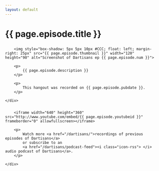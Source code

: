 ```yaml
---
layout: default
---
```


# {{ page.episode.title }}

<div class="row" style="margin-top: 25px">
	<div class="span12">

		<img style="box-shadow: 5px 5px 10px #CCC; float: left; margin-right: 25px" src="{{ page.episode.thumbnail }}" width="120" height="90" alt="Screenshot of Dartisans ep {{ page.episode.num }}">

		<p>
			{{ page.episode.description }}
		</p>

		<p>
			This hangout was recorded on {{ page.episode.pubdate }}.
		</p>

	</div>
</div>

<div class="row" style="margin-top: 25px">
	<div class="span12">

		<iframe width="640" height="360" src="http://www.youtube.com/embed/{{ page.episode.youtubeid }}" frameborder="0" allowfullscreen></iframe>

		<p>
			Watch more <a href="/dartisans/">recordings of previous episodes of Dartisans</a>
			or subscribe to an
			<a href="/dartisans/podcast-feed"><i class="icon-rss"> </i> audio podcast of Dartisans</a>.
		</p>

	</div>
</div>